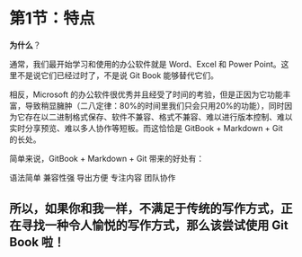 # 第1节：特点

<b font=28>为什么</b>？

通常，我们最开始学习和使用的办公软件就是 Word、Excel 和 Power Point。这里不是说它们已经过时了，不是说 Git Book 能够替代它们。

相反，Microsoft 的办公软件很优秀并且经受了时间的考验，但是正因为它功能丰富，导致稍显臃肿（二八定律：80%的时间里我们只会只用20%的功能），同时因为它存在以二进制格式保存、软件不兼容、格式不兼容、难以进行版本控制、难以实时分享预览、难以多人协作等短板。而这恰恰是 GitBook + Markdown + Git 的长处。

简单来说，GitBook + Markdown + Git 带来的好处有：

语法简单
兼容性强
导出方便
专注内容
团队协作

所以，如果你和我一样，不满足于传统的写作方式，正在寻找一种令人愉悦的写作方式，那么该尝试使用 Git Book 啦！
--------------------- 

